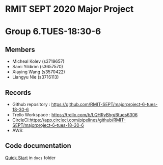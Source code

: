 # RMIT SEPT 2020 Major Project

# Group 6.TUES-18:30-6

## Members
* Micheal Kolev (s3719657)
* Sami Yildirim (s3657570)
* Xiaying Wang (s3570422)
* Liangyu Nie (s3716113)

## Records

* Github repository : https://github.com/RMIT-SEPT/majorproject-6-tues-18-30-6
* Trello Workspace : https://trello.com/b/LQHRyBhg/6tues6306
* CircleCI:https://app.circleci.com/pipelines/github/RMIT-SEPT/majorproject-6-tues-18-30-6
* AWS:
## Code documentation

[Quick Start](/docs/README.md) in `docs` folder
